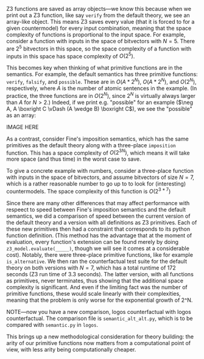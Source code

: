 Z3 functions are saved as array objects—we know this because when we print out a Z3 function, like say `verify` from the default theory, we see an array-like object. This means Z3 saves every value (that it is forced to for a given countermodel) for every input combination, meaning that the space complexity of functions is proportional to the input space. For example, consider a function with inputs in the space of bitvectors with $N=5$. There are $2^5$ bitvectors in this space, so the space complexity of a function with inputs in this space has space complexity of $O(2^5)$. 

This becomes key when thinking of what primitive functions are in the semantics. For example, the default semantics has three primitive functions: `verify`, `falsify`, and `possible`. These are in $O(A*2^N)$, $O(A*2^N)$, and $O(2^N)$, respectively, where $A$ is the number of atomic sentences in the example. (In practice, the three functions are in $O(2^N)$, since $2^N$ is virtually always larger than $A$ for $N>2$.) Indeed, if we print e.g. "possible" for an example ($\neg A, A \boxright C \vDash (A \wedge B) \boxright C$), we see the "possible" as an array:

IMAGE HERE

As a contrast, consider Fine's imposition semantics, which has the same primitives as the default theory along with a three-place `imposition` function. This has a space complexity of $O(2^{3N})$, which means it will take more space (and thus time) in the worst case to save. 

To give a concrete example with numbers, consider a three-place function with inputs in the space of bitvectors, and assume bitvectors of size $N=7$, which is a rather reasonable number to go up to to look for (interesting) countermodels. The space complexity of this function is $O(2^{3*7})$

Since there are many other differences that may affect performance with respeect to speed between Fine's imposition semantics and the default semantics, we did a comparison of speed between the current version of the default theory and a version with all definitions as Z3 primitives. Each of these new primitives then had a constraint that corresponds to its python function definition. (This method has the advantage that at the moment of evaluation, every function's extension can be found merely by doing `z3_model.evaluate(_____)`, though we will see it comes at a considerable cost). Notably, there were three-place primitive functions, like for example `is_alternative`. We then ran the counterfactual test suite for the default theory on both versions with $N=7$, which has a total runtime of 172 seconds (Z3 run time of 3.3 seconds). The latter version, with all functions as primitives, never terminates, thus showing that the additional space complexity is significant. And even if the limiting fact was the number of primitive functions, these would scale linearly with their complexities, meaning that the problem is only worse for the exponential growth of 2^N. 

NOTE—now you have a new comparison, logos counterfactual with logos counterfactual. The comparison file is `semantic_alt_alt.py`, which is to be compared with `semantic.py` in `logos`. 

This brings up a new methodological consideration for theory building: the arity of our primitive functions now matters from a computational point of view, with less arity being computationally cheaper. 